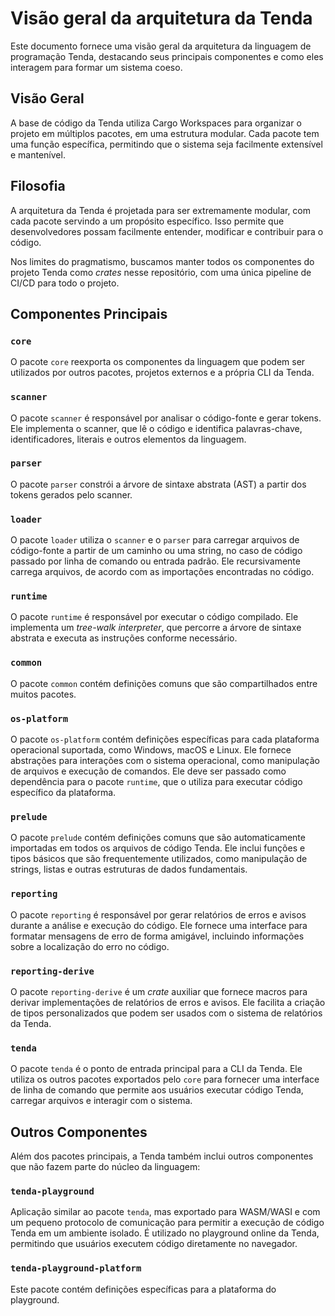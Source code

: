 # Visão geral da arquitetura da Tenda

Este documento fornece uma visão geral da arquitetura da linguagem de programação Tenda, destacando seus principais componentes e como eles interagem para formar um sistema coeso.

## Visão Geral

A base de código da Tenda utiliza Cargo Workspaces para organizar o projeto em múltiplos pacotes, em uma estrutura modular. Cada pacote tem uma função específica, permitindo que o sistema seja facilmente extensível e mantenível.

## Filosofia

A arquitetura da Tenda é projetada para ser extremamente modular, com cada pacote servindo a um propósito específico. Isso permite que desenvolvedores possam facilmente entender, modificar e contribuir para o código.

Nos limites do pragmatismo, buscamos manter todos os componentes do projeto Tenda como _crates_ nesse repositório, com uma única pipeline de CI/CD para todo o projeto.

## Componentes Principais

### `core`

O pacote `core` reexporta os componentes da linguagem que podem ser utilizados por outros pacotes, projetos externos e a própria CLI da Tenda.

### `scanner`

O pacote `scanner` é responsável por analisar o código-fonte e gerar tokens. Ele implementa o scanner, que lê o código e identifica palavras-chave, identificadores, literais e outros elementos da linguagem.

### `parser`

O pacote `parser` constrói a árvore de sintaxe abstrata (AST) a partir dos tokens gerados pelo scanner.

### `loader`

O pacote `loader` utiliza o `scanner` e o `parser` para carregar arquivos de código-fonte a partir de um caminho ou uma string, no caso de código passado por linha de comando ou entrada padrão. Ele recursivamente carrega arquivos, de acordo com as importações encontradas no código.

### `runtime`

O pacote `runtime` é responsável por executar o código compilado. Ele implementa um _tree-walk interpreter_, que percorre a árvore de sintaxe abstrata e executa as instruções conforme necessário.

### `common`

O pacote `common` contém definições comuns que são compartilhados entre muitos pacotes.

### `os-platform`

O pacote `os-platform` contém definições específicas para cada plataforma operacional suportada, como Windows, macOS e Linux. Ele fornece abstrações para interações com o sistema operacional, como manipulação de arquivos e execução de comandos. Ele deve ser passado como dependência para o pacote `runtime`, que o utiliza para executar código específico da plataforma.

### `prelude`

O pacote `prelude` contém definições comuns que são automaticamente importadas em todos os arquivos de código Tenda. Ele inclui funções e tipos básicos que são frequentemente utilizados, como manipulação de strings, listas e outras estruturas de dados fundamentais.

### `reporting`

O pacote `reporting` é responsável por gerar relatórios de erros e avisos durante a análise e execução do código. Ele fornece uma interface para formatar mensagens de erro de forma amigável, incluindo informações sobre a localização do erro no código.

### `reporting-derive`

O pacote `reporting-derive` é um _crate_ auxiliar que fornece macros para derivar implementações de relatórios de erros e avisos. Ele facilita a criação de tipos personalizados que podem ser usados com o sistema de relatórios da Tenda.

### `tenda`

O pacote `tenda` é o ponto de entrada principal para a CLI da Tenda. Ele utiliza os outros pacotes exportados pelo `core` para fornecer uma interface de linha de comando que permite aos usuários executar código Tenda, carregar arquivos e interagir com o sistema.

## Outros Componentes

Além dos pacotes principais, a Tenda também inclui outros componentes que não fazem parte do núcleo da linguagem:

### `tenda-playground`

Aplicação similar ao pacote `tenda`, mas exportado para WASM/WASI e com um pequeno protocolo de comunicação para permitir a execução de código Tenda em um ambiente isolado. É utilizado no playground online da Tenda, permitindo que usuários executem código diretamente no navegador.

### `tenda-playground-platform`

Este pacote contém definições específicas para a plataforma do playground.
